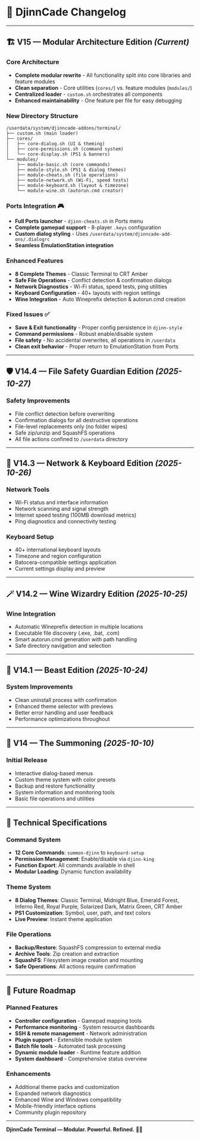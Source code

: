 # 🧾 **DjinnCade Changelog**

---

## 🏗️ **V15 — Modular Architecture Edition** *(Current)*

### **Core Architecture**
- **Complete modular rewrite** - All functionality split into core libraries and feature modules
- **Clean separation** - Core utilities (`cores/`) vs. feature modules (`modules/`)
- **Centralized loader** - `custom.sh` orchestrates all components
- **Enhanced maintainability** - One feature per file for easy debugging

### **New Directory Structure**
```
/userdata/system/djinncade-addons/terminal/
├── custom.sh (main loader)
├── cores/
│   ├── core-dialog.sh (UI & theming)
│   ├── core-permissions.sh (command system)  
│   └── core-display.sh (PS1 & banners)
└── modules/
    ├── module-basic.sh (core commands)
    ├── module-style.sh (PS1 & dialog themes)
    ├── module-cheats.sh (file operations)
    ├── module-network.sh (Wi-Fi, speed tests)
    ├── module-keyboard.sh (layout & timezone)
    └── module-wine.sh (autorun.cmd creator)
```

### **Ports Integration** 🎮
- **Full Ports launcher** - `djinn-cheats.sh` in Ports menu
- **Complete gamepad support** - 8-player `.keys` configuration
- **Custom dialog styling** - Uses `/userdata/system/djinncade-add-ons/.dialogrc`
- **Seamless EmulationStation integration**

### **Enhanced Features**
- **8 Complete Themes** - Classic Terminal to CRT Amber
- **Safe File Operations** - Conflict detection & confirmation dialogs
- **Network Diagnostics** - Wi-Fi status, speed tests, ping utilities
- **Keyboard Configuration** - 40+ layouts with region settings
- **Wine Integration** - Auto Wineprefix detection & autorun.cmd creation

### **Fixed Issues** ✅
- **Save & Exit functionality** - Proper config persistence in `djinn-style`
- **Command permissions** - Robust enable/disable system
- **File safety** - No accidental overwrites, all operations in `/userdata`
- **Clean exit behavior** - Proper return to EmulationStation from Ports

---

## 🛡️ **V14.4 — File Safety Guardian Edition** *(2025-10-27)*

### **Safety Improvements**
- File conflict detection before overwriting
- Confirmation dialogs for all destructive operations
- File-level replacements only (no folder wipes)
- Safe zip/unzip and SquashFS operations
- All file actions confined to `/userdata` directory

---

## 🐉 **V14.3 — Network & Keyboard Edition** *(2025-10-26)*

### **Network Tools**
- Wi-Fi status and interface information
- Network scanning and signal strength
- Internet speed testing (100MB download metrics)
- Ping diagnostics and connectivity testing

### **Keyboard Setup**
- 40+ international keyboard layouts
- Timezone and region configuration
- Batocera-compatible settings application
- Current settings display and preview

---

## 🪄 **V14.2 — Wine Wizardry Edition** *(2025-10-25)*

### **Wine Integration**
- Automatic Wineprefix detection in multiple locations
- Executable file discovery (.exe, .bat, .com)
- Smart autorun.cmd generation with path handling
- Safe directory navigation and selection

---

## 🐉 **V14.1 — Beast Edition** *(2025-10-24)*

### **System Improvements**
- Clean uninstall process with confirmation
- Enhanced theme selector with previews
- Better error handling and user feedback
- Performance optimizations throughout

---

## 🔮 **V14 — The Summoning** *(2025-10-10)*

### **Initial Release**
- Interactive dialog-based menus
- Custom theme system with color presets
- Backup and restore functionality
- System information and monitoring tools
- Basic file operations and utilities

---

## 🚀 **Technical Specifications**

### **Command System**
- **12 Core Commands**: `summon-djinn` to `keyboard-setup`
- **Permission Management**: Enable/disable via `djinn-king`
- **Function Export**: All commands available in shell
- **Modular Loading**: Dynamic function availability

### **Theme System**
- **8 Dialog Themes**: Classic Terminal, Midnight Blue, Emerald Forest, Inferno Red, Royal Purple, Solarized Dark, Matrix Green, CRT Amber
- **PS1 Customization**: Symbol, user, path, and text colors
- **Live Preview**: Instant theme application

### **File Operations**
- **Backup/Restore**: SquashFS compression to external media
- **Archive Tools**: Zip creation and extraction
- **SquashFS**: Filesystem image creation and mounting
- **Safe Operations**: All actions require confirmation

---

## 🧞 **Future Roadmap**

### **Planned Features**
- **Controller configuration** - Gamepad mapping tools
- **Performance monitoring** - System resource dashboards  
- **SSH & remote management** - Network administration
- **Plugin support** - Extensible module system
- **Batch file tools** - Automated task processing
- **Dynamic module loader** - Runtime feature addition
- **System dashboard** - Comprehensive status overview

### **Enhancements**
- Additional theme packs and customization
- Expanded network diagnostics
- Enhanced Wine and Windows compatibility
- Mobile-friendly interface options
- Community plugin repository

---

**DjinnCade Terminal — Modular. Powerful. Refined.** 🧞‍♂️
